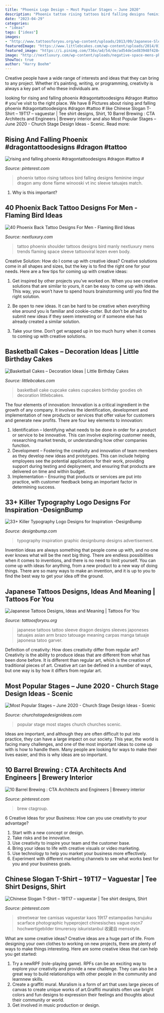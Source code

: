 ```yaml
---
title: "Phoenix Logo Design ~ Most Popular Stages – June 2020"
description: "Phoenix tattoo rising tattoos bird falling designs feminine imgur dragon amy done flame winooski vt inc sleeve tatuajes match"
date: "2023-04-29"
categories:
- "ideas"
tags: ["ideas"]
images:
- "http://www.tattoosforyou.org/wp-content/uploads/2013/09/Japanese-Sleeve-Tattoo.jpg"
featuredImage: "https://www.littlebcakes.com/wp-content/uploads/2014/01/Basketball-Cupcake-Cake.jpg"
featured_image: "https://i.pinimg.com/736x/ad/54/de/ad54de1ed83948f4284969115d9aff11.jpg"
image: "http://nextluxury.com/wp-content/uploads/negative-space-mens-phoenix-full-back-tattoos.jpg"
ShowToc: true
author: "Harry Boehm"
---
```



Creative people have a wide range of interests and ideas that they can bring to any project. Whether it’s painting, writing, or programming, creativity is always a key part of who these individuals are.

	

		
looking for rising and falling phoenix #dragontattoodesigns #dragon #tattoo # you've visit to the right place. We have 8 Pictures about rising and falling phoenix #dragontattoodesigns #dragon #tattoo # like Chinese Slogan T-Shirt – 19T17 – vaguestar | Tee shirt designs, Shirt, 10 Barrel Brewing : CTA Architects and Engineers | Brewery interior and also Most Popular Stages – June 2020 - Church Stage Design Ideas - Scenic. Read more:
		
    
## Rising And Falling Phoenix #dragontattoodesigns #dragon #tattoo #

<img loading=lazy src="https://i.pinimg.com/736x/ad/54/de/ad54de1ed83948f4284969115d9aff11.jpg" onerror="this.onerror=null;this.src='https://tse4.mm.bing.net/th?id=OIP.vRBBv6unUcsXdDktvHFXzQHaKc&amp;pid=15.1';" alt="rising and falling phoenix #dragontattoodesigns #dragon #tattoo #">

_Source: pinterest.com_

>phoenix tattoo rising tattoos bird falling designs feminine imgur dragon amy done flame winooski vt inc sleeve tatuajes match. 

	

1) Why is this important?

    
## 40 Phoenix Back Tattoo Designs For Men - Flaming Bird Ideas

<img loading=lazy src="http://nextluxury.com/wp-content/uploads/negative-space-mens-phoenix-full-back-tattoos.jpg" onerror="this.onerror=null;this.src='https://tse4.mm.bing.net/th?id=OIP.VdsdfhO847AMoQdgOx54mwAAAA&amp;pid=15.1';" alt="40 Phoenix Back Tattoo Designs For Men - Flaming Bird Ideas">

_Source: nextluxury.com_

>tattoo phoenix shoulder tattoos designs bird manly nextluxury mens trends flaming space sleeve tattooviral lezen even body. 

	

Creative Solution: How do I come up with creative ideas?
Creative solutions come in all shapes and sizes, but the key is to find the right one for your needs. Here are a few tips for coming up with creative ideas:
1. Get inspired by other projects you’ve worked on. When you see creative solutions that are similar to yours, it can be easy to come up with ideas. This way, you won’t have to spend hours brainstorming until you find the right solution.

2. Be open to new ideas. It can be hard to be creative when everything else around you is familiar and cookie-cutter. But don’t be afraid to submit new ideas if they seem interesting or if someone else has already created a similar solution.

3. Take your time. Don’t get wrapped up in too much hurry when it comes to coming up with creative solutions.

    
## Basketball Cakes – Decoration Ideas | Little Birthday Cakes

<img loading=lazy src="https://www.littlebcakes.com/wp-content/uploads/2014/01/Basketball-Cupcake-Cake.jpg" onerror="this.onerror=null;this.src='https://tse3.mm.bing.net/th?id=OIP.jBg7Su2OtLfE5aUZGIUaugHaFj&amp;pid=15.1';" alt="Basketball Cakes – Decoration Ideas | Little Birthday Cakes">

_Source: littlebcakes.com_

>basketball cake cupcake cakes cupcakes birthday goodies oh decoration littlebcakes. 

	

The four elements of innovation:
Innovation is a critical ingredient in the growth of any company. It involves the identification, development and implementation of new products or services that offer value for customers and generate new profits.
There are four key elements to innovation:
1) Identification – Identifying what needs to be done in order for a product or service to be innovative. This can involve exploring customer needs, researching market trends, or understanding how other companies function.
2) Development – Fostering the creativity and innovation of team members as they develop new ideas and prototypes. This can include helping employees see the potential applications for their work, providing support during testing and deployment, and ensuring that products are delivered on time and within budget. 
3) Implementation – Ensuring that products or services are put into practice, with customer feedback being an important factor in determining success.

    
## 33+ Killer Typography Logo Designs For Inspiration -DesignBump

<img loading=lazy src="https://cdn.designbump.com/wp-content/uploads/2013/05/logo-design-typography-inspiration-graphic-design-021.jpg" onerror="this.onerror=null;this.src='https://tse2.mm.bing.net/th?id=OIP.I9W1rzKC3LyvrkwWvFILuAHaJ4&amp;pid=15.1';" alt="33+ Killer Typography Logo Designs for Inspiration -DesignBump">

_Source: designbump.com_

>typography inspiration graphic designbump designs advertisement. 

	

Invention ideas are always something that people come up with, and no one ever knows what will be the next big thing. There are endless possibilities when it comes to inventions, and there is no need to limit yourself. You can come up with ideas for anything, from a new product to a new way of doing things. There are so many ways to make an invention, and it is up to you to find the best way to get your idea off the ground.

    
## Japanese Tattoos Designs, Ideas And Meaning | Tattoos For You

<img loading=lazy src="http://www.tattoosforyou.org/wp-content/uploads/2013/09/Japanese-Sleeve-Tattoo.jpg" onerror="this.onerror=null;this.src='https://tse1.mm.bing.net/th?id=OIP.ds-wx0GMinjWO3F_q7H6sQHaPu&amp;pid=15.1';" alt="Japanese Tattoos Designs, Ideas and Meaning | Tattoos For You">

_Source: tattoosforyou.org_

>japanese tattoos tattoo sleeve dragon designs sleeves japoneses tatuajes asian arm brazo tatouage meaning carpas manga tatuaje japonesa tatoo garver. 

	

Definition of creativity: How does creativity differ from regular art?
Creativity is the ability to produce ideas that are different from what has been done before. It is different than regular art, which is the creation of traditional pieces of art. Creative art can be defined in a number of ways, but one way is by how it differs from regular art.

    
## Most Popular Stages – June 2020 - Church Stage Design Ideas - Scenic

<img loading=lazy src="https://churchstagedesignideas.com/wp-content/uploads/2020/07/most-popular-stage-design-ideas.jpg" onerror="this.onerror=null;this.src='https://tse2.mm.bing.net/th?id=OIP.2O5SDMOwHc_If7a5CFdpoQHaDt&amp;pid=15.1';" alt="Most Popular Stages – June 2020 - Church Stage Design Ideas - Scenic">

_Source: churchstagedesignideas.com_

>popular stage most stages church churches scenic. 

	

Ideas are important, and although they are often difficult to put into practice, they can have a large impact on our society. This year, the world is facing many challenges, and one of the most important ideas to come up with is how to handle them. Many people are looking for ways to make their lives easier, and this is why ideas are so important.

    
## 10 Barrel Brewing : CTA Architects And Engineers | Brewery Interior

<img loading=lazy src="https://i.pinimg.com/736x/72/a6/2b/72a62bddfccd555459e6e20936c5bd82--brewery-design-brew-pub-design.jpg" onerror="this.onerror=null;this.src='https://tse3.mm.bing.net/th?id=OIP.ghzPN7ZPCFIkt4IFVaBb9AHaFD&amp;pid=15.1';" alt="10 Barrel Brewing : CTA Architects and Engineers | Brewery interior">

_Source: pinterest.com_

>brew ctagroup. 

	

6 Creative Ideas for your Business: How can you use creativity to your advantage?
1. Start with a new concept or design.
2. Take risks and be innovative.
3. Use creativity to inspire your team and the customer base. 
4. Bring your ideas to life with creative visuals or video marketing. 
5. Use technology to help you market your business more effectively. 
6. Experiment with different marketing channels to see what works best for you and your business goals.

    
## Chinese Slogan T-Shirt – 19T17 – Vaguestar | Tee Shirt Designs, Shirt

<img loading=lazy src="https://i.pinimg.com/736x/6b/50/39/6b50393eff16472d49d5a7624b3a950e.jpg" onerror="this.onerror=null;this.src='https://tse1.mm.bing.net/th?id=OIP.JvEwckOFsPjDT6zj6fSQqQHaLH&amp;pid=15.1';" alt="Chinese Slogan T-Shirt – 19T17 – vaguestar | Tee shirt designs, Shirt">

_Source: pinterest.com_

>streetwear tee camisas vaguestar kaos 19t17 estampadas harujuku scarface photographic hypeproject chinesisches vague oscn7 hochwertigebilder timurersoy iskuristanbul 收藏自 mensstyle. 

	

What are some creative ideas?
Creative ideas are a huge part of life. From designing your own clothes to working on new projects, there are plenty of ways to make things interesting. Here are some creative ideas that can help you get started: 
1. Try a newRPF (role-playing game). RPFs can be an exciting way to explore your creativity and provide a new challenge. They can also be a great way to build relationships with other people in the community and learnnew skills. 
2. Create a graffiti mural. Muralism is a form of art that uses large pieces of canvas to create unique works of art.Graffiti muralists often use bright colors and fun designs to expression their feelings and thoughts about their community or world. 
3. Get involved in music production or design.

